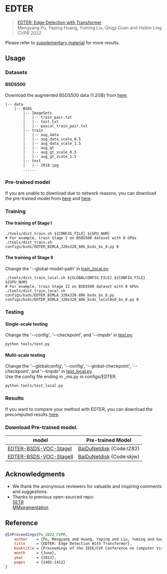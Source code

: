 # EDTER
> [EDTER: Edge Detection with Transformer](https://arxiv.org/abs/2203.08566)                 
> Mengyang Pu, Yaping Huang, Yuming Liu, Qingji Guan and Haibin Ling                 
> *CVPR 2022*

Please refer to [supplementary material](https://github.com/MengyangPu/EDTER/blob/main/supp/EDTER-supp.pdf) for more results.

## Usage

### Datasets
#### BSDS500
Download the augmented BSDS500 data (1.2GB) from [here](http://vcl.ucsd.edu/hed/HED-BSDS.tar).<br/>
```
|-- data
    |-- BSDS
        |-- ImageSets
        |   |-- train_pair.txt
        |   |-- test.txt
        |   |-- pascal_train_pair.txt
        |-- train
        |   |-- aug_data
        |   |-- aug_data_scale_0.5
        |   |-- aug_data_scale_1.5
        |   |-- aug_gt
        |   |-- aug_gt_scale_0.5
        |   |-- aug_gt_scale_1.5
        |-- test
        |   |-- 2018.jpg
        ......
```

### Pre-trained model
If you are unable to download due to network reasons, you can download the pre-trained model from [here](https://github.com/rwightman/pytorch-image-models/releases/download/v0.1-vitjx/jx_vit_base_p16_384-83fb41ba.pth) and [here](https://github.com/rwightman/pytorch-image-models/releases/download/v0.1-vitjx/jx_vit_large_p16_384-b3be5167.pth).

### Training
#### The training of Stage I
```shell
./tools/dist_train.sh ${CONFIG_FILE} ${GPU_NUM} 
# For example, train Stage I on BSDS500 dataset with 8 GPUs
./tools/dist_train.sh configs/bsds/EDTER_BIMLA_320x320_80k_bsds_bs_8.py 8
```
#### The training of Stage II
Change the '--global-model-path' in [train_local.py](https://github.com/MengyangPu/EDTER/blob/main/tools/train_local.py).
```shell
./tools/dist_train_local.sh ${GLOBALCONFIG_FILE} ${CONFIG_FILE} ${GPU_NUM} 
# For example, train Stage II on BSDS500 dataset with 8 GPUs
./tools/dist_train_local.sh configs/bsds/EDTER_BIMLA_320x320_80k_bsds_bs_8.py configs/bsds/EDTER_BIMLA_320x320_80k_bsds_local8x8_bs_8.py 8
```

### Testing
#### Single-scale testing
Change the '--config', '--checkpoint', and '--tmpdir' in [test.py](https://github.com/MengyangPu/EDTER/blob/main/tools/test.py).
```shell
python tools/test.py
```

#### Multi-scale testing
Change the '--globalconfig', '--config', '--global-checkpoint', '--checkpoint', and '--tmpdir' in [test_local.py](https://github.com/MengyangPu/EDTER/blob/main/tools/test_local.py).<br/>
Use the config file ending in _ms.py in configs/EDTER.
```shell
python tools/test_local.py
```

### Results
If you want to compare your method with EDTER, you can download the precomputed results [here](https://drive.google.com/file/d/1zL74whvVnrZAe-j2BveLD1yZrsrk-Vb5/view?usp=sharing).

### Download Pre-trained model.

| model                                            | Pre-trained Model                                                              |
| ------------------------------------------------ | ------------------------------------------------------------------------------ | 
|[EDTER-BSDS-VOC-StageI](configs/bsds/EDTER_BIMLA_320x320_80k_bsds_aug_bs_8.py/)           | [BaiDuNetdisk](https://pan.baidu.com/s/1xxkDRUoy9vfO6rtjx_GOqA)  (Code:l282)  |
|[EDTER-BSDS-VOC-StageII](configs/bsds/EDTER_BIMLA_320x320_80k_bsds_aug_local8x8_bs_8.py/)          | [BaiDuNetdisk](https://pan.baidu.com/s/1hT1v24H6GjjjjMXqe_Knuw)  (Code:skjw)  |
## Acknowledgments
- We thank the anonymous reviewers for valuable and inspiring comments and suggestions.
- Thanks to previous open-sourced repo:<br/>
  [SETR](https://github.com/fudan-zvg/SETR)<br/>
  [MMsegmentation](https://github.com/open-mmlab/mmsegmentation)<br/>

## Reference
```bibtex
@InProceedings{Pu_2022_CVPR,
    author    = {Pu, Mengyang and Huang, Yaping and Liu, Yuming and Guan, Qingji and Ling, Haibin},
    title     = {EDTER: Edge Detection With Transformer},
    booktitle = {Proceedings of the IEEE/CVF Conference on Computer Vision and Pattern Recognition (CVPR)},
    month     = {June},
    year      = {2022},
    pages     = {1402-1412}
}
```
